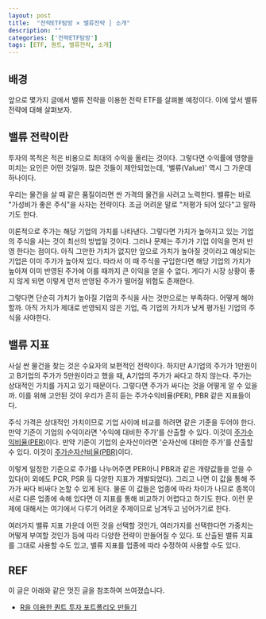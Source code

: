 ```yaml
---
layout: post
title:  "전략ETF탐방 × 밸류전략 │ 소개"
description: ""
categories: ['전략ETF탐방']
tags: [ETF, 퀀트, 밸류전략, 소개]
---
```


## 배경

앞으로 몇가지 글에서 밸류 전략을 이용한 전략 ETF를 살펴볼 예정이다. 이에 앞서 밸류 전략에 대해 살펴보자. 

## 밸류 전략이란

투자의 목적은 적은 비용으로 최대의 수익을 올리는 것이다. 그렇다면 수익률에 영향을 미치는 요인은 어떤 것일까. 많은 것들이 제안되었는데, '밸류(Value)' 역시 그 가운데 하나이다. 

우리는 물건을 살 때 같은 품질이라면 싼 가격의 물건을 사려고 노력한다. 밸류는 바로 "가성비가 좋은 주식"을 사자는 전략이다. 조금 어려운 말로 "저평가 되어 있다"고 말하기도 한다.

이론적으로 주가는 해당 기업의 가치를 나타낸다. 그렇다면 가치가 높아지고 있는 기업의 주식을 사는 것이 최선의 방법일 것이다. 그러나 문제는 주가가 기업 이익을 먼저 반영 한다는 점이다. 아직 그만한 가치가 없지만 앞으로 가치가 높아질 것이라고 예상되는 기업은 이미 주가가 높아져 있다. 따라서 이 때 주식을 구입한다면 해당 기업의 가치가 높아져 이미 반영된 주가에 이를 때까지 큰 이익을 얻을 수 없다. 게다가 시장 상황이 좋지 않게 되면 이렇게 먼저 반영된 주가가 떨어질 위험도 존재한다. 

그렇다면 단순히 가치가 높아질 기업의 주식을 사는 것만으로는 부족하다. 어떻게 해야 할까. 아직 가치가 제대로 반영되지 않은 기업, 즉 기업의 가치가 낮게 평가된 기업의 주식을 사야한다. 

## 밸류 지표

사실 싼 물건을 찾는 것은 수요자의 보편적인 전략이다. 하지만 A기업의 주가가 1만원이고 B기업의 주가가 5만원이라고 했을 때, A기업의 주가가 싸다고 하지 않는다. 주가는 상대적인 가치를 가지고 있기 때문이다. 그렇다면 주가가 싸다는 것을 어떻게 알 수 있을까. 이를 위해 고안된 것이 우리가 흔히 듣는 주가수익비율(PER), PBR 같은 지표들이다. 

주식 가격은 상대적인 가치이므로 기업 사이에 비교를 하려면 같은 기준을 두어야 한다. 만약 기준이 기업의 수익이라면 '수익에 대비한 주가'를 산출할 수 있다. 이것이 [주가수익비율(PER)](https://namu.wiki/w/%EC%A3%BC%EA%B0%80%EC%88%98%EC%9D%B5%EB%B9%84%EC%9C%A8)이다. 만약 기준이 기업의 순자산이라면 '순자산에 대비한 주가'를 산출할 수 있다. 이것이 [주가순자산비율(PBR)](https://namu.wiki/w/%EC%A3%BC%EA%B0%80%EC%88%9C%EC%9E%90%EC%82%B0%EB%B9%84%EC%9C%A8)이다. 

이렇게 일정한 기준으로 주가를 나누어주면 PER아니 PBR과 같은 개량값들을 얻을 수 있다(이 외에도 PCR, PSR 등 다양한 지표가 개발되었다). 그리고 나면 이 값을 통해 주가가 싸다 비싸다 논할 수 있게 된다. 물론 이 값들은 업종에 따라 차이가 나므로 종목이 서로 다른 업종에 속해 있다면 이 지표를 통해 비교하기 어렵다고 하기도 한다. 이런 문제에 대해서는 여기에서 다루기 어려운 주제이므로 남겨두고 넘어가기로 한다. 

여러가지 밸류 지표 가운데 어떤 것을 선택할 것인가, 여러가지를 선택한다면 가중치는 어떻게 부여할 것인가 등에 따라 다양한 전략이 만들어질 수 있다. 또 산출된 밸류 지표를 그대로 사용할 수도 있고, 밸류 지표를 업종에 따라 수정하여 사용할 수도 있다. 

## REF

이 글은 아래와 같은 멋진 글을 참조하여 쓰여졌습니다. 

* [R을 이용한 퀀트 투자 포트폴리오 만들기](https://hyunyulhenry.github.io/quant_cookbook/%ED%80%80%ED%8A%B8-%EC%A0%84%EB%9E%B5%EC%9D%84-%EC%9D%B4%EC%9A%A9%ED%95%9C-%EC%A2%85%EB%AA%A9%EC%84%A0%EC%A0%95-%EA%B8%B0%EB%B3%B8.html)